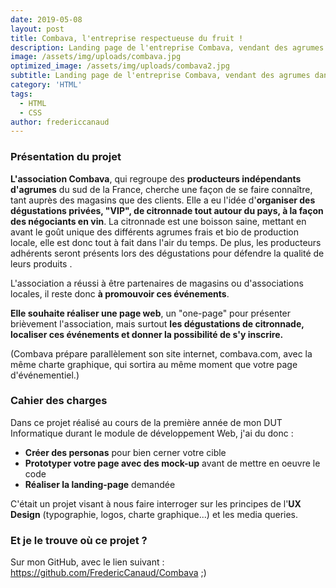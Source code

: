 ```yaml
---
date: 2019-05-08
layout: post
title: Combava, l'entreprise respectueuse du fruit !
description: Landing page de l'entreprise Combava, vendant des agrumes dans le sud de la France
image: /assets/img/uploads/combava.jpg
optimized_image: /assets/img/uploads/combava2.jpg
subtitle: Landing page de l'entreprise Combava, vendant des agrumes dans le sud de la France
category: 'HTML'
tags:
  - HTML
  - CSS
author: fredericcanaud
---
```


### Présentation du projet

**L'association Combava**, qui regroupe des **producteurs indépendants d'agrumes** du sud de la France, cherche une façon de se faire connaître, tant auprès des magasins que des clients. Elle a eu l'idée d'**organiser des dégustations privées, "VIP", de citronnade tout autour du pays, à la façon des négociants en vin**. La citronnade est une boisson saine, mettant en avant le goût unique des différents agrumes frais et bio de production locale, elle est donc tout à fait dans l'air du temps. De plus, les producteurs adhérents seront présents lors des dégustations pour défendre la qualité de leurs produits .

L'association a réussi à être partenaires de magasins ou d'associations locales, il reste donc **à promouvoir ces événements**.

**Elle souhaite réaliser une page web**, un "one-page" pour présenter brièvement l'association, mais surtout **les dégustations de citronnade, localiser ces événements et donner la possibilité de s'y inscrire.**

(Combava prépare parallèlement son site internet, combava.com, avec la même charte graphique,
qui sortira au même moment que votre page d'événementiel.)

### Cahier des charges

Dans ce projet réalisé au cours de la première année de mon DUT Informatique durant le module de développement Web, j'ai du donc :

- **Créer des personas** pour bien cerner votre cible
- **Prototyper votre page avec des mock-up** avant de mettre en oeuvre le code
- **Réaliser la landing-page** demandée

C'était un projet visant à nous faire interroger sur les principes de l'**UX Design** (typographie, logos, charte graphique...) et les media queries.

### Et je le trouve où ce projet ?

Sur mon GitHub, avec le lien suivant : <a href="https://github.com/FredericCanaud/Combava"> https://github.com/FredericCanaud/Combava </a> ;)
